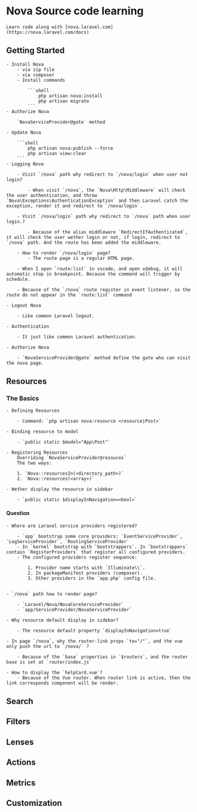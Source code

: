 # Nova Source code learning

    Learn code along with [nova.laravel.com](https://nova.laravel.com/docs)

## Getting Started

    - Install Nova
        - via zip file
        - via composer
        - Install commands

            ```shell
                php artisan nova:install
                php artisan migrate
            ```
    - Authorize Nova

        `NovaServiceProvider@gate` method

    - Update Nova

        ```shell
            php artisan nova:publish --force
            php artisan view:clear
        ```
    - Logging Nova

        - Visit `/nova` path why redirect to `/nova/login` when user not login?

            - When visit `/nova`, the `Nova\Http\Middleware` will check the user authentication, and throw `Nova\Exceptions\AuthenticationException` and then Laravel catch the exception, render it and redirect to `/nova/login`.

        - Visit `/nova/login` path why redirect to `/nova` path when user login.?

            - Because of the alias middleware `RedirectIfAuthenticated`, it will check the user wether login or not, if login, redirect to `/nova` path. And the route has been added the middleware.

        - How to render `/nova/login` page?
            - The route page is a regular HTML page.

        - When I open `route:list` in vscode, and open xdebug, it will automatic stop in breakpoint. Because the command will trigger by schedule.

        - Because of the `/nova` route register in event listener, so the route do not appear in the `route:list` command

    - Logout Nova

        - Like common Laravel logout.

    - Authentication

        - It just like common Laravel authentication.

    - Authorize Nova

        - `NovaServiceProvider@gate` method define the gate who can visit the nova page.

## Resources

### The Basics

    - Defining Resources

        - Command: `php artisan nova:resource <resource|Post>`

    - Binding resource to model

        - `public static $model="App\Post"`

    - Registering Resources
        Overriding `NovaServiceProvider@resouces`
        The two ways:

        1. `Nova::resourcesIn(<directory_path>)`
        2. `Nova::resources(<array>)`

    - Wether display the resource in sidebar

        - `public static $displayInNavigation=<bool>`

#### Question

    - Where are Laravel service providers registered?

        - `app` bootstrap some core providers: `EventServiceProvider`, `LogServiceProvider`, `RoutingServiceProvider`
        - In `kernel` bootstrap with `bootstrappers`. In `bootstrappers` contain `RegisterProviders` that register all configured providers.
        - The configured providers register sequence:

            1. Provider name starts with `Illuminate\\`.
            2. In packageManifest providers (composer).
            3. Other providers in the `app.php` config file.


    - `/nova` path how to render page?

        - `Laravel/Nova/NovaCoreServiceProvider`
        - `app/ServiceProvider/NovaServiceProvider`

    - Why resource default display in sidebar?

        - The resource default property `displayInNavigation=true`

    - In page `/nova`, why the router-link props `to="/"`, and the vue only push the url to `/nova/` ?

        - Because of the `base` properties in `$routers`, and the router base is set at `router/index.js`

    - How to display the `helpCard.vue`?
        - Because of the Vue router. When router link is active, then the link corresponds component will be render.

## Search

## Filters

## Lenses

## Actions

## Metrics

## Customization
